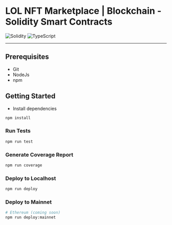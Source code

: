 # LOL NFT Marketplace | Blockchain - Solidity Smart Contracts

<img alt="Solidity" src="https://img.shields.io/badge/Solidity-e6e6e6?style=for-the-badge&logo=solidity&logoColor=black"/> <img alt="TypeScript" src="https://img.shields.io/badge/typescript-%23007ACC.svg?style=for-the-badge&logo=typescript&logoColor=white"/>
<hr/>

<!--START_SECTION:coverage-->

<!--END_SECTION:coverage-->
## Prerequisites

- Git
- NodeJs
- npm

## Getting Started

- Install dependencies

```sh
npm install
```

### Run Tests

```sh
npm run test
```

### Generate Coverage Report

```sh
npm run coverage
```

### Deploy to Localhost

```sh
npm run deploy
```

### Deploy to Mainnet

```sh
# Ethereum (coming soon)
npm run deploy:mainnet
```
